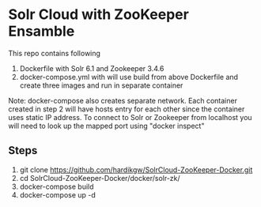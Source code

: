 # Solr Cloud with ZooKeeper Ensamble
This repo contains following

1. Dockerfile with Solr 6.1 and Zookeeper 3.4.6
2. docker-compose.yml with will use build from above Dockerfile and create three images and run in separate container

Note: docker-compose also creates separate network. Each container created in step 2 will have hosts entry for each other since the container uses static IP address. To connect to Solr or Zookeeper from localhost you will need to look up the mapped port using "docker inspect"

## Steps

1. git clone https://github.com/hardikgw/SolrCloud-ZooKeeper-Docker.git
2. cd SolrCloud-ZooKeeper-Docker/docker/solr-zk/
3. docker-compose build
4. docker-compose up -d
